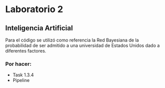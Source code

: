 # Laboratorio 2
## Inteligencia Artificial

Para el código se utilizó como referencia la Red Bayesiana de la probabilidad de ser admitido a una universidad de Estados Unidos dado a diferentes factores.

### Por hacer:
- Task 1.3.4
- Pipeline 
